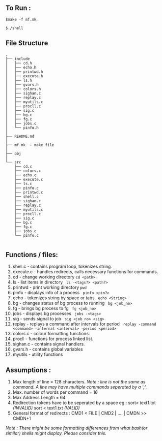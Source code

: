 ## To Run :

````
$make -f mf.mk

$./shell
````

## File Structure
```
.
├── include
│   ├── cd.h 
│   ├── echo.h
│   ├── printwd.h
│   ├── execute.h
│   ├── ls.h
│   ├── gvars.h  
│   ├── colors.h 
│   ├── sighan.c
│   ├── replay.c
│   ├── myutils.c
│   ├── procll.c
│   ├── sig.c
│   ├── bg.c
│   ├── fg.c
│   ├── jobs.c 
│   └── pinfo.h
│ 
├── README.md
│
├── mf.mk  - make file
│
├── obj
│
└── src
    ├── cd.c
    ├── colors.c 
    ├── echo.c
    ├── execute.c  
    ├── ls.c
    ├── pinfo.c
    ├── printwd.c  
    ├── shell.c  
    ├── sighan.c
    ├── replay.c
    ├── myutils.c
    ├── procll.c
    ├── sig.c
    ├── bg.c
    ├── fg.c
    ├── jobs.c
    └── pinfo.c
    

```
## Functions / files:
1. shell.c - contains program loop, tokenizes string.
2. execute.c - handles redirects, calls necessary functions for commands.
3. cd - change working directory  ``` cd <path> ```
4. ls - list items in directory ``` ls -<tags?> <path?>```
5. printwd - print working directory ``` pwd ```
6. pinfo - displays info of a process ``` pinfo <pin?>```
7. echo - tokenizes string by space or tabs ``` echo <String>```
8. bg - changes status of bg process to running ``` bg <job_no>```
9. fg - brings bg process to fg ``` fg <job_no>```
10. jobs - displays bg processes ``` jobs -<tags>```
11. sig - sends signal to job ``` sig <job_no> <sig>```
12. replay - replays a command after intervals for period ``` replay -command <command> -internal <interval> -period <period>```
13. colors.c - colour formatting functions.
14. procll - functions for process linked list.
15. sighan.c - contains signal handlers.
16. gvars.h - contains global variables
17. myutils - utility functions



## Assumptions :

1. Max length of line = 128 characters.
   _Note : line is not the same as command. A line may have multiple commands seperated by a ';'._ 
2. Max. number of words per command = 16
3. Max Address Length = 64
4. Redirection tokens have to be seperated by a space
    eg : sort< text1.txt _(INVALID)_ 
        sort < text1.txt _(VALID)_
5. General format of redirects : 
    CMD1 < FILE | CMD2 | .... | CMDN >> CMDN+1

*Note : There might be some formatting differences from what bash(or similar) shells might display. Please consider this.*
